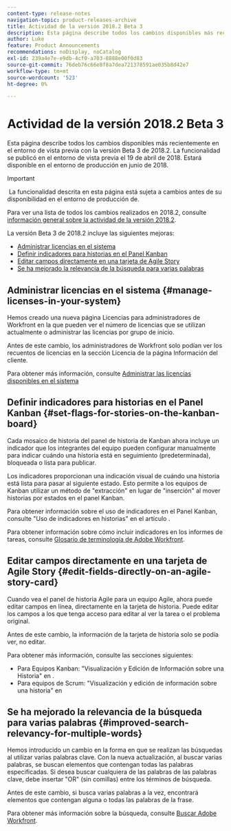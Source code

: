 ```yaml
---
content-type: release-notes
navigation-topic: product-releases-archive
title: Actividad de la versión 2018.2 Beta 3
description: Esta página describe todos los cambios disponibles más recientemente en el entorno de vista previa con la versión Beta 3 de 2018.2. La funcionalidad se publicó en el entorno de vista previa el 19 de abril de 2018. Estará disponible en el entorno de producción en junio de 2018.
author: Luke
feature: Product Announcements
recommendations: noDisplay, noCatalog
exl-id: 239a4e7e-e9db-4cf0-a703-8888e00f0d83
source-git-commit: 76deb76c66e8f8a7dea721378591ae035b8d42e7
workflow-type: tm+mt
source-wordcount: '523'
ht-degree: 0%

---
```


# Actividad de la versión 2018.2 Beta 3

Esta página describe todos los cambios disponibles más recientemente en el entorno de vista previa con la versión Beta 3 de 2018.2. La funcionalidad se publicó en el entorno de vista previa el 19 de abril de 2018. Estará disponible en el entorno de producción en junio de 2018.

>[!IMPORTANT]
>
> La funcionalidad descrita en esta página está sujeta a cambios antes de su disponibilidad en el entorno de producción de.

Para ver una lista de todos los cambios realizados en 2018.2, consulte  [información general sobre la actividad de la versión 2018.2](../../../../product-announcements/product-releases/quarterly-release-archive/2018.2-release-activity/2018.2-release-activity-overview.md).

La versión Beta 3 de 2018.2 incluye las siguientes mejoras:

* [Administrar licencias en el sistema](#manage-licenses-in-your-system)
* [Definir indicadores para historias en el Panel Kanban](#set-flags-for-stories-on-the-kanban-board)
* [Editar campos directamente en una tarjeta de Agile Story](#edit-fields-directly-on-an-agile-story-card)
* [Se ha mejorado la relevancia de la búsqueda para varias palabras](#improved-search-relevancy-for-multiple-words)

## Administrar licencias en el sistema {#manage-licenses-in-your-system}

Hemos creado una nueva página Licencias para administradores de Workfront en la que pueden ver el número de licencias que se utilizan actualmente o administrar las licencias por grupo de inicio. 

Antes de este cambio, los administradores de Workfront solo podían ver los recuentos de licencias en la sección Licencia de la página Información del cliente.

Para obtener más información, consulte [Administrar las licencias disponibles en el sistema](../../../../administration-and-setup/get-started-wf-administration/manage-available-licenses-in-your-system.md)

## Definir indicadores para historias en el Panel Kanban {#set-flags-for-stories-on-the-kanban-board}

Cada mosaico de historia del panel de historia de Kanban ahora incluye un indicador que los integrantes del equipo pueden configurar manualmente para indicar cuándo una historia está en seguimiento (predeterminada), bloqueada o lista para publicar.

Los indicadores proporcionan una indicación visual de cuándo una historia está lista para pasar al siguiente estado. Esto permite a los equipos de Kanban utilizar un método de &quot;extracción&quot; en lugar de &quot;inserción&quot; al mover historias por estados en el panel Kanban.

Para obtener información sobre el uso de indicadores en el Panel Kanban, consulte &quot;Uso de indicadores en historias&quot; en el artículo .

Para obtener información sobre cómo incluir indicadores en los informes de tareas, consulte [Glosario de terminología de Adobe Workfront](../../../../workfront-basics/navigate-workfront/workfront-navigation/workfront-terminology-glossary.md).  

## Editar campos directamente en una tarjeta de Agile Story {#edit-fields-directly-on-an-agile-story-card}

Cuando vea el panel de historia Agile para un equipo Agile, ahora puede editar campos en línea, directamente en la tarjeta de historia. Puede editar los campos a los que tenga acceso para editar al ver la tarea o el problema original.

Antes de este cambio, la información de la tarjeta de historia solo se podía ver, no editar.

Para obtener más información, consulte las secciones siguientes:

* Para Equipos Kanban: &quot;Visualización y Edición de Información sobre una Historia&quot; en . 
* Para equipos de Scrum: &quot;Visualización y edición de información sobre una historia&quot; en

## Se ha mejorado la relevancia de la búsqueda para varias palabras {#improved-search-relevancy-for-multiple-words}

Hemos introducido un cambio en la forma en que se realizan las búsquedas al utilizar varias palabras clave. Con la nueva actualización, al buscar varias palabras, se buscan elementos que contengan todas las palabras especificadas. Si desea buscar cualquiera de las palabras de las palabras clave, debe insertar &quot;OR&quot; (sin comillas) entre los términos de búsqueda. 

Antes de este cambio, si busca varias palabras a la vez, encontrará elementos que contengan alguna o todas las palabras de la frase. 

Para obtener más información sobre la búsqueda, consulte [Buscar Adobe Workfront](../../../../workfront-basics/navigate-workfront/search/search-workfront.md).
